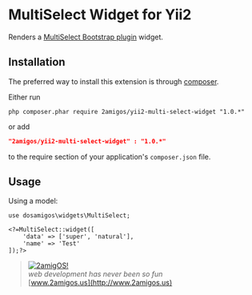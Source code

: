 MultiSelect Widget for Yii2
==============================

Renders a [MultiSelect Bootstrap plugin](http://davidstutz.github.io/bootstrap-multiselect) widget.

Installation
------------
The preferred way to install this extension is through [composer](http://getcomposer.org/download/).

Either run

```
php composer.phar require 2amigos/yii2-multi-select-widget "1.0.*"
```
or add

```json
"2amigos/yii2-multi-select-widget" : "1.0.*"
```

to the require section of your application's `composer.json` file.

Usage
-----
Using a model:

```
use dosamigos\widgets\MultiSelect;

<?=MultiSelect::widget([
    'data' => ['super', 'natural'],
    'name' => 'Test'
]);?>
```

> [![2amigOS!](http://www.gravatar.com/avatar/55363394d72945ff7ed312556ec041e0.png)](http://www.2amigos.us)   
<i>web development has never been so fun</i>   
[www.2amigos.us](http://www.2amigos.us)
